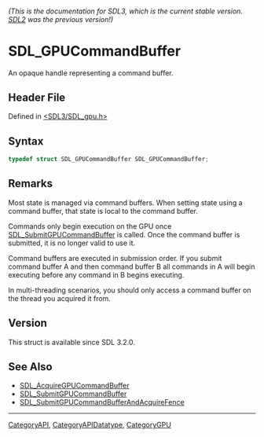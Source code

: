 ###### (This is the documentation for SDL3, which is the current stable version. [SDL2](https://wiki.libsdl.org/SDL2/) was the previous version!)
# SDL_GPUCommandBuffer

An opaque handle representing a command buffer.

## Header File

Defined in [<SDL3/SDL_gpu.h>](https://github.com/libsdl-org/SDL/blob/main/include/SDL3/SDL_gpu.h)

## Syntax

```c
typedef struct SDL_GPUCommandBuffer SDL_GPUCommandBuffer;
```

## Remarks

Most state is managed via command buffers. When setting state using a
command buffer, that state is local to the command buffer.

Commands only begin execution on the GPU once
[SDL_SubmitGPUCommandBuffer](SDL_SubmitGPUCommandBuffer) is called. Once
the command buffer is submitted, it is no longer valid to use it.

Command buffers are executed in submission order. If you submit command
buffer A and then command buffer B all commands in A will begin executing
before any command in B begins executing.

In multi-threading scenarios, you should only access a command buffer on
the thread you acquired it from.

## Version

This struct is available since SDL 3.2.0.

## See Also

- [SDL_AcquireGPUCommandBuffer](SDL_AcquireGPUCommandBuffer)
- [SDL_SubmitGPUCommandBuffer](SDL_SubmitGPUCommandBuffer)
- [SDL_SubmitGPUCommandBufferAndAcquireFence](SDL_SubmitGPUCommandBufferAndAcquireFence)

----
[CategoryAPI](CategoryAPI), [CategoryAPIDatatype](CategoryAPIDatatype), [CategoryGPU](CategoryGPU)


